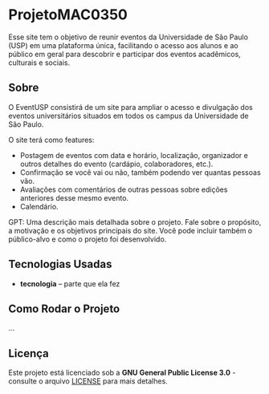 # ProjetoMAC0350


Esse site tem o objetivo de reunir eventos da Universidade de São Paulo (USP) em uma plataforma única, facilitando o acesso aos alunos e ao público em geral para descobrir e participar dos eventos acadêmicos, culturais e sociais.

## Sobre

O EventUSP consistirá de um site para ampliar o acesso e divulgação dos eventos universitários situados em todos os campus da Universidade de São Paulo.

O site terá como features:
  - Postagem de eventos com data e horário, localização, organizador e outros detalhes do evento (cardápio, colaboradores, etc.).
  - Confirmação se você vai ou não, também podendo ver quantas pessoas vão.
  - Avaliações com comentários de outras pessoas sobre edições anteriores desse mesmo evento.
  - Calendário.

GPT: Uma descrição mais detalhada sobre o projeto. Fale sobre o propósito, a motivação e os objetivos principais do site. Você pode incluir também o público-alvo e como o projeto foi desenvolvido.


## Tecnologias Usadas

- **tecnologia** – parte que ela fez


## Como Rodar o Projeto

...

## Licença

Este projeto está licenciado sob a **GNU General Public License 3.0** - consulte o arquivo [LICENSE](LICENSE) para mais detalhes.
